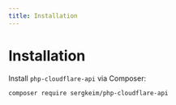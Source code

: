 ```yaml
---
title: Installation
---
```


# Installation

Install `php-cloudflare-api` via Composer:

```bash [composer]
composer require sergkeim/php-cloudflare-api
```